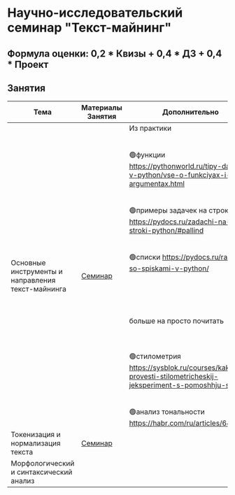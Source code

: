 # Научно-исследовательский семинар "Текст-майнинг"

## Формула оценки: 0,2 * Квизы + 0,4 * ДЗ + 0,4 * Проект

## Занятия
| Тема                                              | Материалы Занятия                                                      | Дополнительно                                                                                                                                                                                                                                                                                                                                                                                                                                                                                                                        |   |   |
|---------------------------------------------------|------------------------------------------------------------------------|--------------------------------------------------------------------------------------------------------------------------------------------------------------------------------------------------------------------------------------------------------------------------------------------------------------------------------------------------------------------------------------------------------------------------------------------------------------------------------------------------------------------------------------|---|---|
| Основные инструменты и направления текст-майнинга | [Семинар](https://github.com/knapweedss/TextMining_HSE/tree/main/sem1) | Из практики <br><br><br>🟢функции https://pythonworld.ru/tipy-dannyx-v-python/vse-o-funkciyax-i-ix-argumentax.html<br><br><br>🟢примеры задачек на строки https://pydocs.ru/zadachi-na-stroki-python/#pallind<br><br><br>🟢списки https://pydocs.ru/rabota-so-spiskami-v-python/<br><br><br><br><br><br> больше на просто почитать <br> <br><br><br>🟢стилометрия https://sysblok.ru/courses/kak-provesti-stilometricheskij-jeksperiment-s-pomoshhju-stylo/<br><br><br>🟢анализ тональности https://habr.com/ru/articles/646129/ |   |   |
| Токенизация и нормализация текста                 | [Семинар](https://github.com/knapweedss/TextMining_HSE/tree/main/sem2) |                                                                                                                                                                                                                                                                                                                                                                                                                                                                                                                                      |   |   |
| Морфологический и синтаксический анализ           |                                                                        |                                                                                                                                                                                                                                                                                                                                                                                                                                                                                                                                      |   |   |
